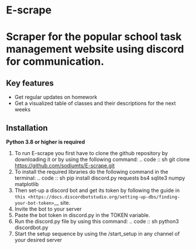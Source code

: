 # E-scrape
Scraper for the popular school task management website using discord for communication.
==========

Key features
-------------

- Get regular updates on homework
- Get a visualized table of classes and their descriptions for the next weeks

Installation
-------------

**Python 3.8 or higher is required**

1. To run E-scrape you first have to clone the github repository by downloading it or by using the following command:
.. code :: sh
    git clone https://github.com/sodiumts/E-scrape.git
2. To install the required libraries do the following command in the terminal:
.. code :: sh
    pip install discord.py requests bs4 sqlite3 numpy matplotlib
3. Then set-up a discord bot and get its token by following the guide in `this <https://docs.discordbotstudio.org/setting-up-dbs/finding-your-bot-token>`__ site.
4. Invite the bot to your server
5. Paste the bot token in discord.py in the TOKEN variable.
6. Run the discord.py file by using this command:
.. code :: sh
    python3 discordbot.py
7. Start the setup sequence by using the /start_setup in any channel of your desired server



